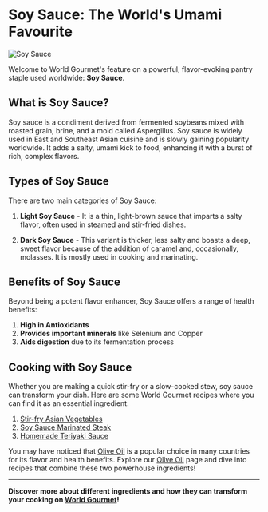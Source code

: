 # Soy Sauce: The World's Umami Favourite

![Soy Sauce](https://source.unsplash.com/random/?soy-sauce)

Welcome to World Gourmet's feature on a powerful, flavor-evoking pantry staple used worldwide: **Soy Sauce**.

## What is Soy Sauce?

Soy sauce is a condiment derived from fermented soybeans mixed with roasted grain, brine, and a mold called Aspergillus. Soy sauce is widely used in East and Southeast Asian cuisine and is slowly gaining popularity worldwide. It adds a salty, umami kick to food, enhancing it with a burst of rich, complex flavors.

## Types of Soy Sauce

There are two main categories of Soy Sauce:

1. **Light Soy Sauce** - It is a thin, light-brown sauce that imparts a salty flavor, often used in steamed and stir-fried dishes.

2. **Dark Soy Sauce** - This variant is thicker, less salty and boasts a deep, sweet flavor because of the addition of caramel and, occasionally, molasses. It is mostly used in cooking and marinating.

## Benefits of Soy Sauce

Beyond being a potent flavor enhancer, Soy Sauce offers a range of health benefits:

1. **High in Antioxidants**
2. **Provides important minerals** like Selenium and Copper
3. **Aids digestion** due to its fermentation process

## Cooking with Soy Sauce

Whether you are making a quick stir-fry or a slow-cooked stew, soy sauce can transform your dish. Here are some World Gourmet recipes where you can find it as an essential ingredient:

1. [Stir-fry Asian Vegetables](/recipes/stir-fry-veggies)
2. [Soy Sauce Marinated Steak](/recipes/steak-soy-sauce)
3. [Homemade Teriyaki Sauce](/recipes/teriyaki-sauce)

You may have noticed that [Olive Oil](/ingredients/olive-oil) is a popular choice in many countries for its flavor and health benefits. Explore our [Olive Oil](/ingredient/olive-oil) page and dive into recipes that combine these two powerhouse ingredients!

---

**Discover more about different ingredients and how they can transform your cooking on [World Gourmet](https://worldgourmet.com)!**